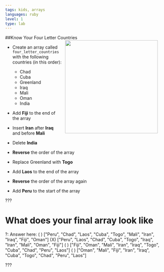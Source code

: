 ```yaml
---
tags: kids, arrays
languages: ruby
level: 1
type: lab
---
```

##Know Your Four Letter Countries
<img src="https://s3.amazonaws.com/after-school-assets/globe.jpeg" align="right" width="300px" hspace="10"> 
+ Create an array called `four_letter_countries` with the following countries (in this order):
	- Chad
	- Cuba
	- Greenland
	- Iraq
	- Mali
	- Oman
	- India

+ Add **Fiji** to the end of the array

+ Insert **Iran** after **Iraq** and before **Mali**

+ Delete **India**

+ **Reverse** the order of the array

+ Replace Greenland with **Togo**

+ Add **Laos** to the end of the array

+ **Reverse** the order of the array again

+ Add **Peru** to the start of the array

??? 

# What does your final array look like

?: Answer here:
( ) ["Peru", "Chad", "Laos", "Cuba", "Togo", "Mali", "Iran", "Iraq", "Fiji", "Oman"]
(X) ["Peru", "Laos", "Chad", "Cuba", "Togo", "Iraq", "Iran", "Mali", "Oman", "Fiji"]
( ) ["Fiji", "Oman", "Mali", "Iran", "Iraq", "Togo", "Cuba", "Chad", "Peru", "Laos"]
( ) ["Oman", "Mali", "Fiji", "Iran", "Iraq", "Cuba", "Togo", "Chad", "Peru", "Laos"]

???

